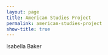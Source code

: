 ```yaml
---
layout: page
title: American Studies Project
permalink: american-studies-project
show-title: true
---
```


Isabella Baker
